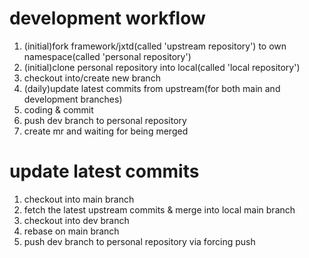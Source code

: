 # development workflow
1. (initial)fork framework/jxtd(called 'upstream repository') to own namespace(called 'personal repository')
2. (initial)clone personal repository into local(called 'local repository')
3. checkout into/create new branch
4. (daily)update latest commits from upstream(for both main and development branches)
5. coding & commit
6. push dev branch to personal repository
7. create mr and waiting for being merged

# update latest commits
1. checkout into main branch
2. fetch the latest upstream commits & merge into local main branch
3. checkout into dev branch
4. rebase on main branch 
5. push dev branch to personal repository via forcing push
